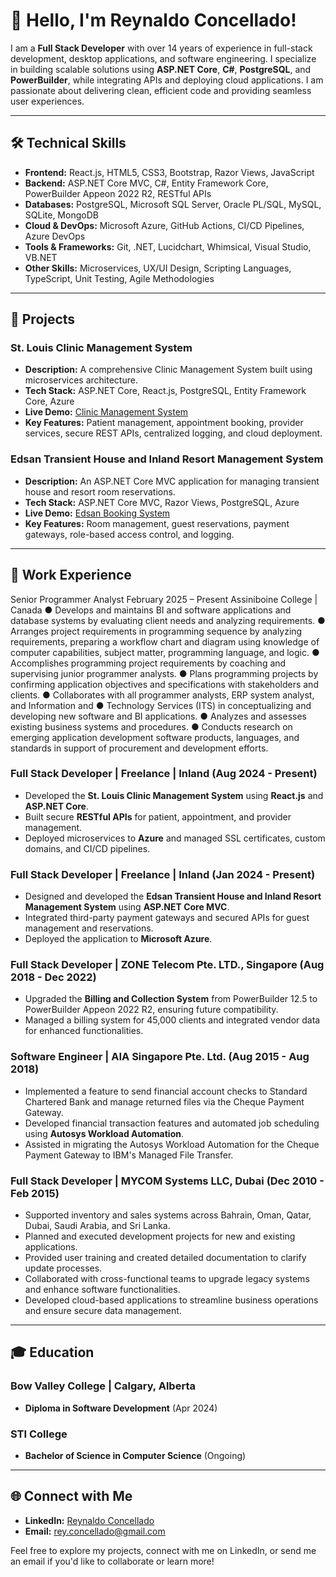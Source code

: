 # 👋 Hello, I'm Reynaldo Concellado!

I am a **Full Stack Developer** with over 14 years of experience in full-stack development, desktop applications, and software engineering. I specialize in building scalable solutions using **ASP.NET Core**, **C#**, **PostgreSQL**, and **PowerBuilder**, while integrating APIs and deploying cloud applications. I am passionate about delivering clean, efficient code and providing seamless user experiences.

---

## 🛠️ Technical Skills
- **Frontend:** React.js, HTML5, CSS3, Bootstrap, Razor Views, JavaScript
- **Backend:** ASP.NET Core MVC, C#, Entity Framework Core, PowerBuilder Appeon 2022 R2, RESTful APIs
- **Databases:** PostgreSQL, Microsoft SQL Server, Oracle PL/SQL, MySQL, SQLite, MongoDB
- **Cloud & DevOps:** Microsoft Azure, GitHub Actions, CI/CD Pipelines, Azure DevOps
- **Tools & Frameworks:** Git, .NET, Lucidchart, Whimsical, Visual Studio, VB.NET
- **Other Skills:** Microservices, UX/UI Design, Scripting Languages, TypeScript, Unit Testing, Agile Methodologies

---

## 🚀 Projects

### St. Louis Clinic Management System
- **Description:** A comprehensive Clinic Management System built using microservices architecture.
- **Tech Stack:** ASP.NET Core, React.js, PostgreSQL, Entity Framework Core, Azure
- **Live Demo:** [Clinic Management System](https://brave-mud-0f3647a0f.5.azurestaticapps.net)
- **Key Features:** Patient management, appointment booking, provider services, secure REST APIs, centralized logging, and cloud deployment.

### Edsan Transient House and Inland Resort Management System
- **Description:** An ASP.NET Core MVC application for managing transient house and resort room reservations.
- **Tech Stack:** ASP.NET Core MVC, Razor Views, PostgreSQL, Azure
- **Live Demo:** [Edsan Booking System](https://edsanbooking20240926082912.azurewebsites.net)
- **Key Features:** Room management, guest reservations, payment gateways, role-based access control, and logging.

---

## 💼 Work Experience

Senior Programmer Analyst	February 2025 – Present
Assiniboine College | Canada
●	Develops and maintains BI and software applications and database systems by evaluating client needs and analyzing requirements.
●	Arranges project requirements in programming sequence by analyzing requirements, preparing a workflow chart and diagram using knowledge of computer capabilities, subject matter, programming language, and logic.
●	Accomplishes programming project requirements by coaching and supervising junior programmer analysts.
●	Plans programming projects by confirming application objectives and specifications with stakeholders and clients.
●	Collaborates with all programmer analysts, ERP system analyst, and Information and
●	Technology Services (ITS) in conceptualizing and developing new software and BI applications.
●	Analyzes and assesses existing business systems and procedures.
●	Conducts research on emerging application development software products, languages, and standards in support of procurement and development efforts.

### **Full Stack Developer** | Freelance | Inland (Aug 2024 - Present)
- Developed the **St. Louis Clinic Management System** using **React.js** and **ASP.NET Core**.
- Built secure **RESTful APIs** for patient, appointment, and provider management.
- Deployed microservices to **Azure** and managed SSL certificates, custom domains, and CI/CD pipelines.

### **Full Stack Developer** | Freelance | Inland (Jan 2024 - Present)
- Designed and developed the **Edsan Transient House and Inland Resort Management System** using **ASP.NET Core MVC**.
- Integrated third-party payment gateways and secured APIs for guest management and reservations.
- Deployed the application to **Microsoft Azure**.

### **Full Stack Developer** | ZONE Telecom Pte. LTD., Singapore (Aug 2018 - Dec 2022)
- Upgraded the **Billing and Collection System** from PowerBuilder 12.5 to PowerBuilder Appeon 2022 R2, ensuring future compatibility.
- Managed a billing system for 45,000 clients and integrated vendor data for enhanced functionalities.

### **Software Engineer** | AIA Singapore Pte. Ltd. (Aug 2015 - Aug 2018)
- Implemented a feature to send financial account checks to Standard Chartered Bank and
  manage returned files via the Cheque Payment Gateway.
- Developed financial transaction features and automated job scheduling using **Autosys Workload Automation**.
- Assisted in migrating the Autosys Workload Automation for the Cheque Payment Gateway to
  IBM's Managed File Transfer.


### **Full Stack Developer** | MYCOM Systems LLC, Dubai (Dec 2010 - Feb 2015)
- Supported inventory and sales systems across Bahrain, Oman, Qatar, Dubai, Saudi Arabia, and Sri Lanka.
- Planned and executed development projects for new and existing applications.
- Provided user training and created detailed documentation to clarify update processes.
- Collaborated with cross-functional teams to upgrade legacy systems and enhance software functionalities.
- Developed cloud-based applications to streamline business operations and ensure secure data management.

---

## 🎓 Education

### **Bow Valley College** | Calgary, Alberta
- **Diploma in Software Development** (Apr 2024)

### **STI College**
- **Bachelor of Science in Computer Science** (Ongoing)

---

## 🌐 Connect with Me
- **LinkedIn:** [Reynaldo Concellado](https://www.linkedin.com/in/rconcellado)
- **Email:** [rey.concellado@gmail.com](mailto:rey.concellado@gmail.com)

Feel free to explore my projects, connect with me on LinkedIn, or send me an email if you'd like to collaborate or learn more!
